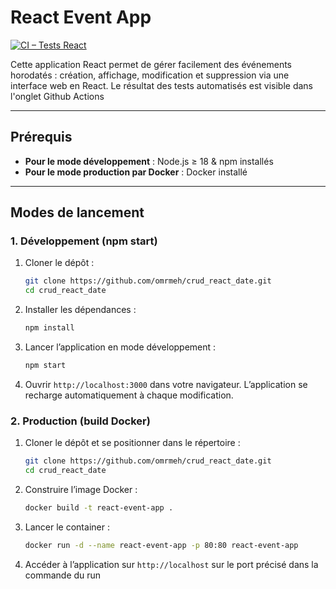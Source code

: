 # React Event App

[![CI – Tests React](https://github.com/omrmeh/crud_react_date/actions/workflows/ci.yml/badge.svg)](https://github.com/omrmeh/crud_react_date/actions/workflows/ci.yml)

Cette application React permet de gérer facilement des événements horodatés : création, affichage, modification et suppression via une interface web en React.
Le résultat des tests automatisés est visible dans l'onglet Github Actions

---

## Prérequis

* **Pour le mode développement** : Node.js ≥ 18 & npm installés
* **Pour le mode production par Docker** : Docker installé

---

## Modes de lancement

### 1. Développement (npm start)

1. Cloner le dépôt :

   ```bash
   git clone https://github.com/omrmeh/crud_react_date.git
   cd crud_react_date
   ```
2. Installer les dépendances :

   ```bash
   npm install
   ```
3. Lancer l’application en mode développement :

   ```bash
   npm start
   ```
4. Ouvrir `http://localhost:3000` dans votre navigateur. L’application se recharge automatiquement à chaque modification.

### 2. Production (build Docker)

1. Cloner le dépôt et se positionner dans le répertoire :

   ```bash
   git clone https://github.com/omrmeh/crud_react_date.git
   cd crud_react_date
   ```
2. Construire l’image Docker :

   ```bash
   docker build -t react-event-app .
   ```
3. Lancer le container :

   ```bash
   docker run -d --name react-event-app -p 80:80 react-event-app
   ```
4. Accéder à l’application sur `http://localhost` sur le port précisé dans la commande du run


